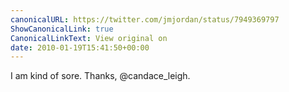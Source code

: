 ```yaml
---
canonicalURL: https://twitter.com/jmjordan/status/7949369797
ShowCanonicalLink: true
CanonicalLinkText: View original on
date: 2010-01-19T15:41:50+00:00
---
```

I am kind of sore. Thanks, @candace_leigh.